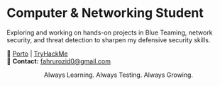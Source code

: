 <h1 align="">
   Computer & Networking Student
</h1>

Exploring and working on hands-on projects in Blue Teaming, network security, and threat detection to sharpen my defensive security skills.

🔗 [Porto](https://fahruzid.pages.dev/) | [TryHackMe](https://tryhackme.com/p/fahrurozid0)  
📧 **Contact:** fahrurozid0@gmail.com  

<p align="center">
   Always Learning. Always Testing. Always Growing.
</p>
